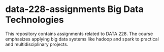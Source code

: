 # data-228-assignments Big Data Technologies

This repository contains assignments related to DATA 228. The course emphasizes applying big data systems like hadoop and spark to practical and multidisciplinary projects.
